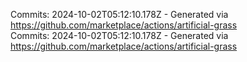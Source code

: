 Commits: 2024-10-02T05:12:10.178Z - Generated via https://github.com/marketplace/actions/artificial-grass
<br>
Commits: 2024-10-02T05:12:10.178Z - Generated via https://github.com/marketplace/actions/artificial-grass
<br>
